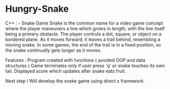# Hungry-Snake
C++ : - Snake Game
Snake is the common name for a video game concept where the player maneuvers a line which grows in length, with the line itself being a primary obstacle. The player controls a dot, square, or object on a bordered plane. As it moves forward, it leaves a trail behind, resembling a moving snake. In some games, the end of the trail is in a fixed position, so the snake continually gets longer as it moves.

Features :
Program created  with functions ( avoided OOP and data structures ) 
Game terminates only if user press 'q' or snake touches its own tail.
Displayed score which updates after snake eats fruit. 

Next step 
I Will develop the snake game using direct x framework.
